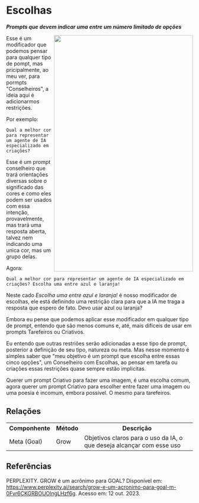 # Escolhas
***Prompts que devem indicar uma entre um número limitado de opções***

 <img src="https://github.com/user-attachments/assets/bcfc8c4f-f93e-40dc-90f3-46be26c9e6fb" align="right" width="375" height="637">

Esse é um modificador que podemos pensar para qualquer tipo de pompt, mas pricipalmente, ao meu ver, para pormpts "Conselheiros", a ideia aqui é adicionarmos restrições.

Por exemplo:
```
Qual a melhor cor para representar um agente de IA especializado em criações?
```
Esse é um prompt conselheiro que trará orientações diversas sobre o significado das cores e como eles podem ser usados com essa intenção, provavelmente, mas trará uma resposta aberta, talvez nem indicando uma unica cor, mas um grupo delas.

Agora:
```
Qual a melhor cor para representar um agente de IA especializado em criações? Escolha uma entre azul e laranja!
```

Neste cado *Escolha uma entre azul e laranja!* é nosso modificador de escolhas, ele está definindo uma restrição clara para que a IA me traga a resposta que espero de fato. Devo usar azul ou laranja?

Embora eu pense que podemos aplicar esse modificador em qualquer tipo de prompt, entendo que são menos comuns e, até, mais difíceis de usar em prompts Tarefeiros ou Criativos.

Eu entendo que outras restriões serão adicionadas a esse tipo de prompt, posterior a definição de seu tipo, natureza ou meta. Mas nesse momento é simples saber que "meu objetivo é um prompt que escolha entre essas cinco opções", um Conselheiro com Escolhas, ao pensar em tarefa ou criações essas restrições quase sempre estão implicitas.

Querer um prompt Criativo para fazer uma imagem, é uma escolha comum, agora querer um prompt Criativo para escolher entre fazer uma imagem ou uma poesia é incomum, embora possível. O mesmo para tarefeiros.

## Relações
<table>
<tr>
  <th>Componhente</th>	<th>Método</th>	<th>Descrição</th>
</tr>
<tr>
  <td>Meta (Goal)</td><td>Grow</td><td>	Objetivos claros para o uso da IA, o que deseja alcançar com esse uso</td>
</tr>
</table>

## Referências

PERPLEXITY. GROW é um acrônimo para GOAL? Disponível em: https://www.perplexity.ai/search/grow-e-um-acronimo-para-goal-m-0Fvr6CKGRBOUOlngLHzf6g. Acesso em: 12 out. 2023.
